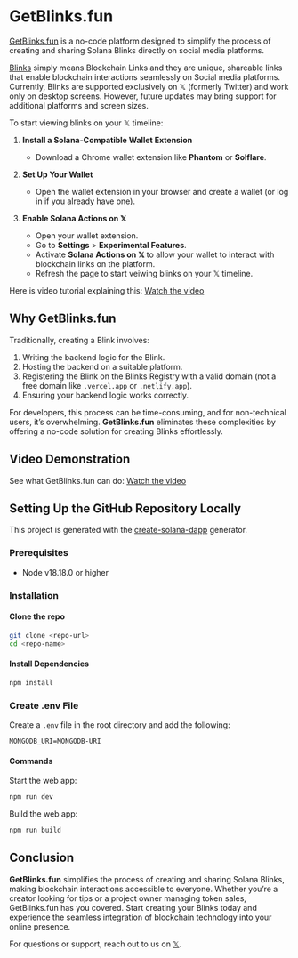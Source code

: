 # GetBlinks.fun

[GetBlinks.fun](https://www.getblink.fun/) is a no-code platform designed to simplify the process of creating and sharing Solana Blinks directly on social media platforms. 

[Blinks](https://solana.com/docs/advanced/actions) simply means Blockchain Links and they are unique, shareable links that enable blockchain interactions seamlessly on Social media platforms. Currently, Blinks are supported exclusively on 𝕏 (formerly Twitter) and work only on desktop screens. However, future updates may bring support for additional platforms and screen sizes.

To start viewing blinks on your 𝕏 timeline:

1. **Install a Solana-Compatible Wallet Extension**  
   - Download a Chrome wallet extension like **Phantom** or **Solflare**.  

2. **Set Up Your Wallet**  
   - Open the wallet extension in your browser and create a wallet (or log in if you already have one).  

3. **Enable Solana Actions on 𝕏**  
   - Open your wallet extension.  
   - Go to **Settings** > **Experimental Features**.  
   - Activate **Solana Actions on 𝕏** to allow your wallet to interact with blockchain links on the platform.
   - Refresh the page to start veiwing blinks on your 𝕏 timeline.

Here is video tutorial explaining this:  [Watch the video](https://youtu.be/XMuj69S4e2w?si=x_wmR01q7Iyy2Vpx)

## Why GetBlinks.fun
Traditionally, creating a Blink involves:
1. Writing the backend logic for the Blink.
2. Hosting the backend on a suitable platform.
3. Registering the Blink on the Blinks Registry with a valid domain (not a free domain like `.vercel.app` or `.netlify.app`).
4. Ensuring your backend logic works correctly.

For developers, this process can be time-consuming, and for non-technical users, it’s overwhelming. **GetBlinks.fun** eliminates these complexities by offering a no-code solution for creating Blinks effortlessly.

## **Video Demonstration**
See what GetBlinks.fun can do: [Watch the video](https://youtu.be/cYiuhx9dmcQ?si=ReEVOwNUaYp1sXOX)

## **Setting Up the GitHub Repository Locally**

This project is generated with the [create-solana-dapp](https://github.com/solana-developers/create-solana-dapp) generator.

### Prerequisites
- Node v18.18.0 or higher

### Installation

#### Clone the repo
```bash
git clone <repo-url>
cd <repo-name>
```

#### Install Dependencies
```bash
npm install
```

### Create .env File
Create a `.env` file in the root directory and add the following:
```env
MONGODB_URI=MONGODB-URI
```

#### Commands

Start the web app:
```bash
npm run dev
```

Build the web app:
```bash
npm run build
```

## **Conclusion**
**GetBlinks.fun** simplifies the process of creating and sharing Solana Blinks, making blockchain interactions accessible to everyone. Whether you’re a creator looking for tips or a project owner managing token sales, GetBlinks.fun has you covered. Start creating your Blinks today and experience the seamless integration of blockchain technology into your online presence.

For questions or support, reach out to us on [𝕏](https://x.com/getblinkdotfun).

